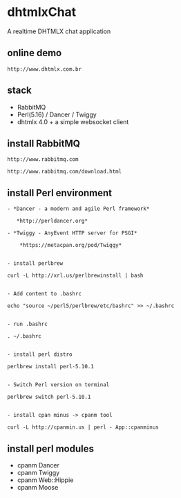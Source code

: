 # dhtmlxChat

A realtime DHTMLX chat application 


online demo
--------------

	http://www.dhtmlx.com.br

stack
--------------

  - RabbitMQ
  - Perl(5.16) / Dancer / Twiggy
  - dhtmlx 4.0 + a simple websocket client


install RabbitMQ 
--------------

	http://www.rabbitmq.com

	http://www.rabbitmq.com/download.html


install Perl environment
--------------

	- *Dancer - a modern and agile Perl framework*
    	
       *http://perldancer.org*
    
	- *Twiggy - AnyEvent HTTP server for PSGI*
    	
        *https://metacpan.org/pod/Twiggy*


	- install perlbrew

	curl -L http://xrl.us/perlbrewinstall | bash


	- Add content to .bashrc

	echo "source ~/perl5/perlbrew/etc/bashrc" >> ~/.bashrc


	- run .bashrc

	. ~/.bashrc


	- install perl distro

   	perlbrew install perl-5.10.1


	- Switch Perl version on terminal

	perlbrew switch perl-5.10.1


	- install cpan minus -> cpanm tool

	curl -L http://cpanmin.us | perl - App::cpanminus


install perl modules
--------------

  * cpanm Dancer
  * cpanm Twiggy
  * cpanm Web::Hippie
  * cpanm Moose
